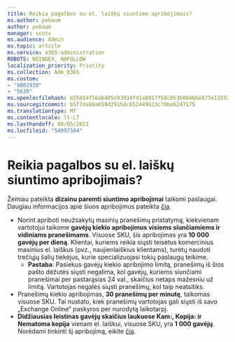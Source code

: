 ```yaml
---
title: Reikia pagalbos su el. laiškų siuntimo apribojimais?
ms.author: pebaum
author: pebaum
manager: scotv
ms.audience: Admin
ms.topic: article
ms.service: o365-administration
ROBOTS: NOINDEX, NOFOLLOW
localization_priority: Priority
ms.collection: Adm_O365
ms.custom:
- "9002938"
- "5630"
ms.openlocfilehash: b55654f56ab405c93934fd1a0917f50c053b09466e877e1255adbd28db83d93f
ms.sourcegitcommit: b5f7da89a650d2915dc652449623c78be6247175
ms.translationtype: MT
ms.contentlocale: lt-LT
ms.lasthandoff: 08/05/2021
ms.locfileid: "54097504"
---
```

# <a name="need-help-with-email-sending-limits"></a>Reikia pagalbos su el. laiškų siuntimo apribojimais?

Žemiau pateikta **dizainu paremti siuntimo apribojimai** taikomi paslaugai. Daugiau informacijos apie šiuos apribojimus pateikta [čia](https://docs.microsoft.com/office365/servicedescriptions/exchange-online-service-description/exchange-online-limits#receiving-and-sending-limits).

- Norint apriboti neužsakytų masinių pranešimų pristatymą, kiekvienam vartotojui taikome **gavėjų kiekio apribojimus visiems siunčiamiems ir vidiniams pranešimams**. Visuose SKU, šis apribojimas yra **10 000 gavėjų per dieną**.  Klientai, kuriems reikia siųsti teisėtus komercinius masinius el. laiškus (pvz., naujienlaiškius klientams), turėtų naudoti trečiųjų šalių tiekėjus, kurie specializuojasi tokių paslaugų teikime.
    - **Pastaba**: Pasiekus gavėjų kiekio apribojimo limitą, pranešimų iš šios pašto dėžutės siųsti negalima, kol gavėjų, kuriems siunčiami pranešimai per pastarąsias 24 val., skaičius netaps mažesniu už limitą. Vartotojas negalės siųsti pranešimų, kol taip neatsitiks.
- Pranešimų kiekio apribojimas, **30 pranešimų per minutę**, taikomas visuose SKU. Tai nustato, kiek pranešimų vartotojas gali siųsti iš savo „Exchange Online“ paskyros per nurodytą laikotarpį.
- **Didžiausias leistinas gavėjų skaičius laukuose Kam:, Kopija: ir Nematoma kopija** vienam el. laiškui, visuose SKU, yra **1 000 gavėjų**. Norėdami tinkinti šį apribojimą, eikite [čia](https://techcommunity.microsoft.com/t5/exchange-team-blog/customizable-recipient-limits-in-office-365/ba-p/1183228).
